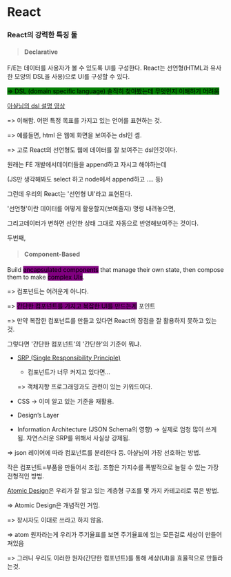 # React

### React의 강력한 특징 둘&#x20;

> #### Declarative

F/E는 데이터를 사용자가 볼 수 있도록 UI를 구성한다. React는 선언형(HTML과 유사한 모양의 DSL을 사용)으로 UI를 구성할 수 있다.

<mark style="background-color:green;">=> DSL (domain specific language) 솔직히 찾아봤는데 무엇인지 이해하기 어려움</mark>

[아샬님의 dsl 설명 영상](https://youtu.be/2zW4dls8\_sw)

\=> 이해함. 어떤 특정 목표를 가지고 있는 언어를 표현하는 것.&#x20;

\=> 예를들면, html 은 웹에 화면을 보여주는 dsl인 셈.

\=> 고로 React의 선언형도 웹에 데이터를 잘 보여주는 dsl인것이다.



원래는 FE  개발에서데이터들을 append하고 자시고 해야하는데 &#x20;

(JS만 생각해봐도 select 하고  node에서 append하고 .... 등)



그런데  우리의 React는 '선언형 UI'라고 표현된다.

'선언형'이란 데이터를 어떻게 활용할지(보여줄지) 명령 내려놓으면,

그리고데이터가 변하면  선언한 상태 그대로 자동으로 반영해보여주는 것이다.



두번째,

> #### Component-Based

Build <mark style="background-color:purple;">encapsulated components</mark> that manage their own state, then compose them to make <mark style="background-color:purple;">complex UIs</mark>.

\=> 컴포넌트는 어려운게 아니다.&#x20;

\=> <mark style="background-color:purple;">간단한 컴포넌트를 가지고 복잡한 UI를 만드는게</mark> 포인트

\=> 만약 복잡한 컴포넌트를 만들고 있다면 React의 장점을 잘 활용하지 못하고 있는 것.



그렇다면 '간단한 컴포넌트'의 '간단한'의 기준이 뭐냐.



*   [SRP (Single Responsibility Principle)](https://ko.wikipedia.org/wiki/%EB%8B%A8%EC%9D%BC\_%EC%B1%85%EC%9E%84\_%EC%9B%90%EC%B9%99)

    * 컴포넌트가 너무 커지고 있다면…

    \=> 객체지향 프로그래밍과도 관련이 있는 키워드이다.
* CSS → 이미 알고 있는 기준을 재활용.
* Design’s Layer
* Information Architecture (JSON Schema의 영향) → 실제로 엄청 많이 쓰게 됨. 자연스러운 SRP를 위해서 사실상 강제됨.

&#x20;     \=> json 레이어에 따라 컴포넌트를 분리한다 등. 아샬님이 가장 선호하는 방법.



작은 컴포넌트=부품을 만들어서 조립. 조합은 가지수를 폭발적으로 늘릴 수 있는 가장 전형적인 방법.

[Atomic Design](https://bradfrost.com/blog/post/atomic-web-design/)은 우리가 잘 알고 있는 계층형 구조를 몇 가지 카테고리로 묶은 방법.

\=> Atomic Design은 개념적인 거임.

\=> 창시자도 이대로 쓰라고 하지 않음.&#x20;

\=> atom 원자라는게 우리가 주기율표를 보면 주기율표에 있는 모든걸로 세상이 만들어져있음

\=> 그러니 우리도 이러한 원자(간단한 컴포넌트)를 통해 세상(UI)을 효율적으로 만들라는것.
